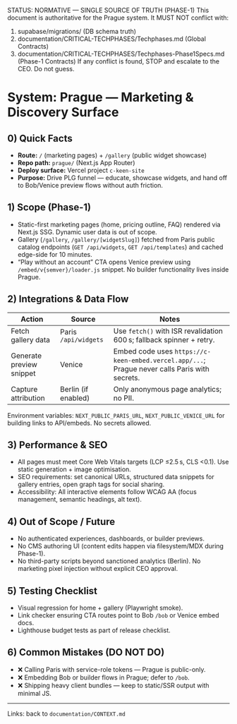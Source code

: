 STATUS: NORMATIVE — SINGLE SOURCE OF TRUTH (PHASE-1)
This document is authoritative for the Prague system. It MUST NOT conflict with:
1) supabase/migrations/ (DB schema truth)
2) documentation/CRITICAL-TECHPHASES/Techphases.md (Global Contracts)
3) documentation/CRITICAL-TECHPHASES/Techphases-Phase1Specs.md (Phase-1 Contracts)
If any conflict is found, STOP and escalate to the CEO. Do not guess.

# System: Prague — Marketing & Discovery Surface

## 0) Quick Facts
- **Route:** `/` (marketing pages) + `/gallery` (public widget showcase)
- **Repo path:** `prague/` (Next.js App Router)
- **Deploy surface:** Vercel project `c-keen-site`
- **Purpose:** Drive PLG funnel — educate, showcase widgets, and hand off to Bob/Venice preview flows without auth friction.

## 1) Scope (Phase-1)
- Static-first marketing pages (home, pricing outline, FAQ) rendered via Next.js SSG. Dynamic user data is out of scope.
- Gallery (`/gallery`, `/gallery/[widgetSlug]`) fetched from Paris public catalog endpoints (`GET /api/widgets`, `GET /api/templates`) and cached edge-side for 10 minutes.
- “Play without an account” CTA opens Venice preview using `/embed/v{semver}/loader.js` snippet. No builder functionality lives inside Prague.

## 2) Integrations & Data Flow
| Action | Source | Notes |
| --- | --- | --- |
| Fetch gallery data | Paris `/api/widgets` | Use `fetch()` with ISR revalidation 600 s; fallback spinner + retry. |
| Generate preview snippet | Venice | Embed code uses `https://c-keen-embed.vercel.app/...`; Prague never calls Paris with secrets. |
| Capture attribution | Berlin (if enabled) | Only anonymous page analytics; no PII. |

Environment variables: `NEXT_PUBLIC_PARIS_URL`, `NEXT_PUBLIC_VENICE_URL` for building links to API/embeds. No secrets allowed.

## 3) Performance & SEO
- All pages must meet Core Web Vitals targets (LCP ≤2.5 s, CLS <0.1). Use static generation + image optimisation.
- SEO requirements: set canonical URLs, structured data snippets for gallery entries, open graph tags for social sharing.
- Accessibility: All interactive elements follow WCAG AA (focus management, semantic headings, alt text).

## 4) Out of Scope / Future
- No authenticated experiences, dashboards, or builder previews.
- No CMS authoring UI (content edits happen via filesystem/MDX during Phase-1).
- No third-party scripts beyond sanctioned analytics (Berlin). No marketing pixel injection without explicit CEO approval.

## 5) Testing Checklist
- Visual regression for home + gallery (Playwright smoke).
- Link checker ensuring CTA routes point to Bob `/bob` or Venice embed docs.
- Lighthouse budget tests as part of release checklist.

## 6) Common Mistakes (DO NOT DO)
- ❌ Calling Paris with service-role tokens — Prague is public-only.
- ❌ Embedding Bob or builder flows in Prague; defer to `/bob`.
- ❌ Shipping heavy client bundles — keep to static/SSR output with minimal JS.

---
Links: back to `documentation/CONTEXT.md`

